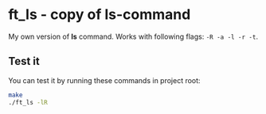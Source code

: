 # ft_ls - copy of ls-command

My own version of **ls** command. Works with following flags: `-R -a -l -r -t`.

## Test it

You can test it by running these commands in project root:

```bash
make
./ft_ls -lR
```
